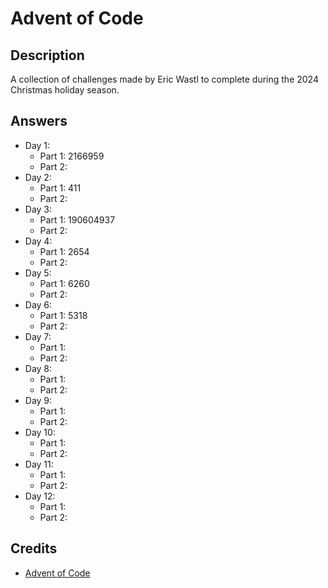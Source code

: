 # Advent of Code

## Description

A collection of challenges made by Eric Wastl to complete during the 2024
Christmas holiday season.

## Answers

- Day 1:
    - Part 1: 2166959
    - Part 2:
- Day 2:
    - Part 1: 411
    - Part 2:
- Day 3:
    - Part 1: 190604937
    - Part 2:
- Day 4:
    - Part 1: 2654
    - Part 2:
- Day 5:
    - Part 1: 6260
    - Part 2: 
- Day 6:
    - Part 1: 5318
    - Part 2:
- Day 7:
    - Part 1:
    - Part 2:
- Day 8:
    - Part 1:
    - Part 2:
- Day 9:
    - Part 1:
    - Part 2:
- Day 10:
    - Part 1:
    - Part 2:
- Day 11:
    - Part 1:
    - Part 2:
- Day 12:
    - Part 1:
    - Part 2:

## Credits

- [Advent of Code](https://adventofcode.com/)
